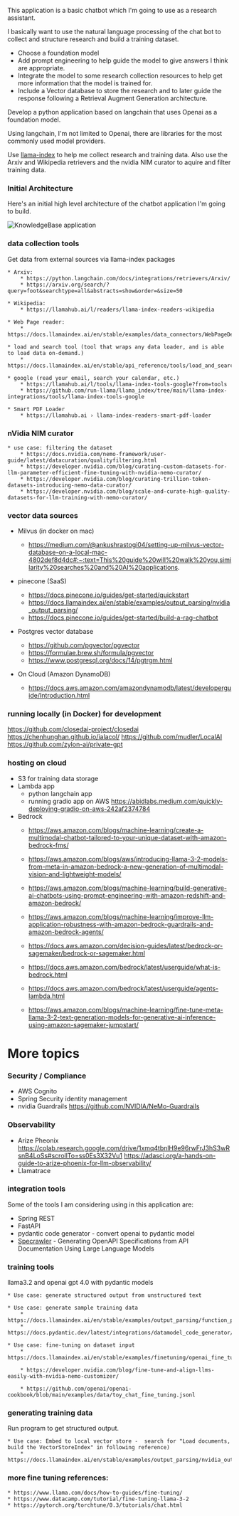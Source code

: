 This application is a basic chatbot which I'm going to use as a research assistant.   

I basically want to use the natural language processing of the chat bot to collect and structure research and build a training dataset.

* Choose a foundation model
* Add prompt engineering to help guide the model to give answers I think are appropriate.
* Integrate the model to some research collection resources to help get more information that the model is trained for.
* Include a Vector database to store the research and to later guide the response following a Retrieval Augment Generation architecture.

Develop a python application based on langchain that uses Openai as a foundation model.  

Using langchain, I'm not limited to Openai, there are libraries for the most commonly used model providers.   

Use [llama-index](#data-collection-tools) to help me collect research and training data.  Also use the Arxiv and Wikipedia retrievers and the nvidia NIM curator to aquire and filter training data.

### Initial Architecture

Here's an initial high level architecture of the chatbot application I'm going to build.

![KnowledgeBase application](./architectural_images/knowledgeBase-application.png)

### data collection tools
Get data from external sources via llama-index packages
    
    * Arxiv: 
        * https://python.langchain.com/docs/integrations/retrievers/Arxiv/
        * https://arxiv.org/search/?query=foot&searchtype=all&abstracts=show&order=&size=50
    
    * Wikipedia: 
        * https://llamahub.ai/l/readers/llama-index-readers-wikipedia
    
    * Web Page reader:
        * https://docs.llamaindex.ai/en/stable/examples/data_connectors/WebPageDemo/

    * load and search tool (tool that wraps any data loader, and is able to load data on-demand.)
        * https://docs.llamaindex.ai/en/stable/api_reference/tools/load_and_search/

    * google (read your email, search your calendar, etc.)
        * https://llamahub.ai/l/tools/llama-index-tools-google?from=tools
        * https://github.com/run-llama/llama_index/tree/main/llama-index-integrations/tools/llama-index-tools-google 

    * Smart PDF Loader
        * https://llamahub.ai › llama-index-readers-smart-pdf-loader

### nVidia NIM curator
    * use case: filtering the dataset
        * https://docs.nvidia.com/nemo-framework/user-guide/latest/datacuration/qualityfiltering.html
        * https://developer.nvidia.com/blog/curating-custom-datasets-for-llm-parameter-efficient-fine-tuning-with-nvidia-nemo-curator/
        * https://developer.nvidia.com/blog/curating-trillion-token-datasets-introducing-nemo-data-curator/
        * https://developer.nvidia.com/blog/scale-and-curate-high-quality-datasets-for-llm-training-with-nemo-curator/

### vector data sources
* Milvus (in docker on mac)
    * https://medium.com/@ankushrastogi04/setting-up-milvus-vector-database-on-a-local-mac-4802def8d4dc#:~:text=This%20guide%20will%20walk%20you,similarity%20searches%20and%20AI%20applications.

* pinecone (SaaS)
    * https://docs.pinecone.io/guides/get-started/quickstart
    * https://docs.llamaindex.ai/en/stable/examples/output_parsing/nvidia_output_parsing/
    * https://docs.pinecone.io/guides/get-started/build-a-rag-chatbot

* Postgres vector database
    * https://github.com/pgvector/pgvector
    * https://formulae.brew.sh/formula/pgvector
    * https://www.postgresql.org/docs/14/pgtrgm.html

* On Cloud (Amazon DynamoDB)
    * https://docs.aws.amazon.com/amazondynamodb/latest/developerguide/Introduction.html


### running locally (in Docker) for development
https://github.com/closedai-project/closedai
https://chenhunghan.github.io/ialacol/
https://github.com/mudler/LocalAI
https://github.com/zylon-ai/private-gpt

### hosting on cloud
- S3 for training data storage
- Lambda app
    - python langchain app
    - running gradio app on AWS
        https://abidlabs.medium.com/quickly-deploying-gradio-on-aws-242af2374784
- Bedrock
    * https://aws.amazon.com/blogs/machine-learning/create-a-multimodal-chatbot-tailored-to-your-unique-dataset-with-amazon-bedrock-fms/

    * https://aws.amazon.com/blogs/aws/introducing-llama-3-2-models-from-meta-in-amazon-bedrock-a-new-generation-of-multimodal-vision-and-lightweight-models/

    * https://aws.amazon.com/blogs/machine-learning/build-generative-ai-chatbots-using-prompt-engineering-with-amazon-redshift-and-amazon-bedrock/

    * https://aws.amazon.com/blogs/machine-learning/improve-llm-application-robustness-with-amazon-bedrock-guardrails-and-amazon-bedrock-agents/

    * https://docs.aws.amazon.com/decision-guides/latest/bedrock-or-sagemaker/bedrock-or-sagemaker.html

    * https://docs.aws.amazon.com/bedrock/latest/userguide/what-is-bedrock.html

    * https://docs.aws.amazon.com/bedrock/latest/userguide/agents-lambda.html

    * https://aws.amazon.com/blogs/machine-learning/fine-tune-meta-llama-3-2-text-generation-models-for-generative-ai-inference-using-amazon-sagemaker-jumpstart/


# More topics

### Security / Compliance
- AWS Cognito
- Spring Security
    identity management
- nvidia Guardrails
    https://github.com/NVIDIA/NeMo-Guardrails

### Observability
- Arize Pheonix
https://colab.research.google.com/drive/1xmq4tbnlH9e96rwFrJ3hS3wRsnB4LoSs#scrollTo=ss0Es3X32Vu1
https://adasci.org/a-hands-on-guide-to-arize-phoenix-for-llm-observability/ 
- Llamatrace

### integration tools
Some of the tools I am considering using in this application are:
- Spring REST
- FastAPI
- pydantic code generator - convert openai to pydantic model
- [Specrawler](https://arxiv.org/abs/2402.11625) - Generating OpenAPI Specifications from API Documentation Using Large Language Models
    
### training tools
llama3.2 and openai gpt 4.0 with pydantic models

    * Use case: generate structured output from unstructured text

    * Use case: generate sample training data
        * https://docs.llamaindex.ai/en/stable/examples/output_parsing/function_program/
        * https://docs.pydantic.dev/latest/integrations/datamodel_code_generator/#example

    * Use case: fine-tuning on dataset input
        * https://docs.llamaindex.ai/en/stable/examples/finetuning/openai_fine_tuning_functions/ 
    
        * https://developer.nvidia.com/blog/fine-tune-and-align-llms-easily-with-nvidia-nemo-customizer/

        * https://github.com/openai/openai-cookbook/blob/main/examples/data/toy_chat_fine_tuning.jsonl

### generating training data
Run program to get structured output.
    
    * Use case: Embed to local vector store -  search for "Load documents, build the VectorStoreIndex" in following reference)
        * https://docs.llamaindex.ai/en/stable/examples/output_parsing/nvidia_output_parsing/ 


### more fine tuning references:

    * https://www.llama.com/docs/how-to-guides/fine-tuning/
    * https://www.datacamp.com/tutorial/fine-tuning-llama-3-2
    * https://pytorch.org/torchtune/0.3/tutorials/chat.html